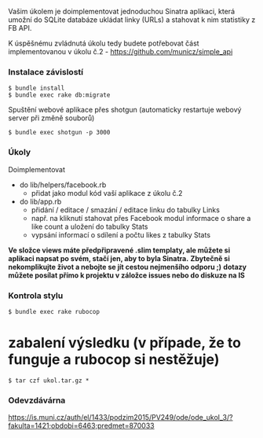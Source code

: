 Vašim úkolem je doimplementovat jednoduchou Sinatra aplikaci, která umožní do SQLite databáze ukládat linky (URLs) a stahovat k nim statistiky z FB API.

K úspěšnému zvládnutá úkolu tedy budete potřebovat část implementovanou v úkolu č.2 - https://github.com/municz/simple_api

### Instalace závislostí

```
$ bundle install
$ bundle exec rake db:migrate
```

Spuštění webové aplikace přes shotgun (automaticky restartuje webový server při změně souborů)
```
$ bundle exec shotgun -p 3000
```

### Úkoly
Doimplementovat
* do lib/helpers/facebook.rb
  * přidat jako modul kód vaší aplikace z úkolu č.2
* do lib/app.rb
  * přidání / editace / smazání / editace linku do tabulky Links
  * např. na kliknutí stahovat přes Facebook modul informace o share a like count a uložení do tabulky Stats
  * vypsání informací o sdílení a počtu likes z tabulky Stats

**Ve složce views máte předpřipravené .slim templaty, ale můžete si aplikaci napsat po svém, stačí jen, aby to byla Sinatra.**
**Zbytečně si nekomplikujte život a nebojte se jít cestou nejmenšího odporu ;)**
**dotazy můžete posílat přímo k projektu v záložce issues nebo do diskuze na IS**


### Kontrola stylu
```
$ bundle exec rake rubocop
```
# zabalení výsledku (v případe, že to funguje a rubocop si nestěžuje)
```
$ tar czf ukol.tar.gz *
```
### Odevzdávárna
https://is.muni.cz/auth/el/1433/podzim2015/PV249/ode/ode_ukol_3/?fakulta=1421;obdobi=6463;predmet=870033
